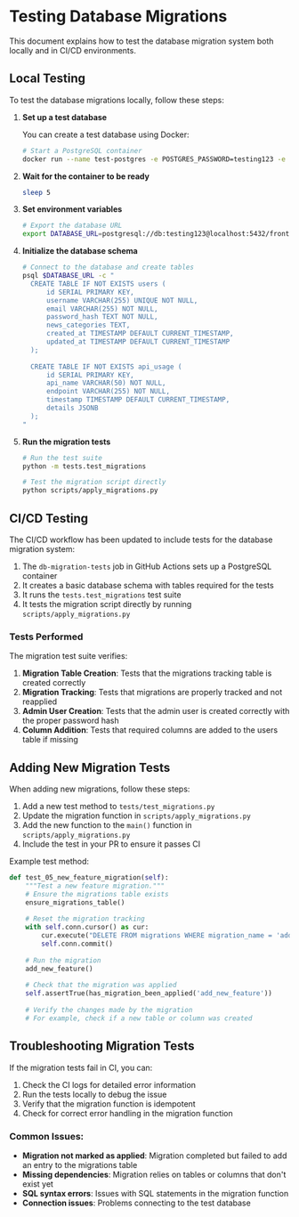 # Testing Database Migrations

This document explains how to test the database migration system both locally and in CI/CD environments.

## Local Testing

To test the database migrations locally, follow these steps:

1. **Set up a test database**

   You can create a test database using Docker:

   ```bash
   # Start a PostgreSQL container
   docker run --name test-postgres -e POSTGRES_PASSWORD=testing123 -e POSTGRES_USER=db -e POSTGRES_DB=frontend -p 5432:5432 -d postgres:16
   ```

2. **Wait for the container to be ready**

   ```bash
   sleep 5
   ```

3. **Set environment variables**

   ```bash
   # Export the database URL
   export DATABASE_URL=postgresql://db:testing123@localhost:5432/frontend
   ```

4. **Initialize the database schema**

   ```bash
   # Connect to the database and create tables
   psql $DATABASE_URL -c "
     CREATE TABLE IF NOT EXISTS users (
         id SERIAL PRIMARY KEY,
         username VARCHAR(255) UNIQUE NOT NULL,
         email VARCHAR(255) NOT NULL,
         password_hash TEXT NOT NULL,
         news_categories TEXT,
         created_at TIMESTAMP DEFAULT CURRENT_TIMESTAMP,
         updated_at TIMESTAMP DEFAULT CURRENT_TIMESTAMP
     );
     
     CREATE TABLE IF NOT EXISTS api_usage (
         id SERIAL PRIMARY KEY,
         api_name VARCHAR(50) NOT NULL,
         endpoint VARCHAR(255) NOT NULL,
         timestamp TIMESTAMP DEFAULT CURRENT_TIMESTAMP,
         details JSONB
     );
   "
   ```

5. **Run the migration tests**

   ```bash
   # Run the test suite
   python -m tests.test_migrations
   
   # Test the migration script directly
   python scripts/apply_migrations.py
   ```

## CI/CD Testing

The CI/CD workflow has been updated to include tests for the database migration system:

1. The `db-migration-tests` job in GitHub Actions sets up a PostgreSQL container
2. It creates a basic database schema with tables required for the tests
3. It runs the `tests.test_migrations` test suite
4. It tests the migration script directly by running `scripts/apply_migrations.py`

### Tests Performed

The migration test suite verifies:

1. **Migration Table Creation**: Tests that the migrations tracking table is created correctly
2. **Migration Tracking**: Tests that migrations are properly tracked and not reapplied
3. **Admin User Creation**: Tests that the admin user is created correctly with the proper password hash
4. **Column Addition**: Tests that required columns are added to the users table if missing

## Adding New Migration Tests

When adding new migrations, follow these steps:

1. Add a new test method to `tests/test_migrations.py`
2. Update the migration function in `scripts/apply_migrations.py`
3. Add the new function to the `main()` function in `scripts/apply_migrations.py`
4. Include the test in your PR to ensure it passes CI

Example test method:

```python
def test_05_new_feature_migration(self):
    """Test a new feature migration."""
    # Ensure the migrations table exists
    ensure_migrations_table()
    
    # Reset the migration tracking
    with self.conn.cursor() as cur:
        cur.execute("DELETE FROM migrations WHERE migration_name = 'add_new_feature';")
        self.conn.commit()
    
    # Run the migration
    add_new_feature()
    
    # Check that the migration was applied
    self.assertTrue(has_migration_been_applied('add_new_feature'))
    
    # Verify the changes made by the migration
    # For example, check if a new table or column was created
```

## Troubleshooting Migration Tests

If the migration tests fail in CI, you can:

1. Check the CI logs for detailed error information
2. Run the tests locally to debug the issue
3. Verify that the migration function is idempotent
4. Check for correct error handling in the migration function

### Common Issues:

- **Migration not marked as applied**: Migration completed but failed to add an entry to the migrations table
- **Missing dependencies**: Migration relies on tables or columns that don't exist yet
- **SQL syntax errors**: Issues with SQL statements in the migration function
- **Connection issues**: Problems connecting to the test database 